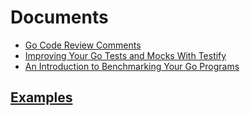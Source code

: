 # Documents

*   [Go Code Review Comments](https://github.com/golang/go/wiki/CodeReviewComments)
*   [Improving Your Go Tests and Mocks With Testify](https://tutorialedge.net/golang/improving-your-tests-with-testify-go/)
*   [An Introduction to Benchmarking Your Go Programs](https://tutorialedge.net/golang/benchmarking-your-go-programs/)

## [Examples](markdown/Examples.md)
